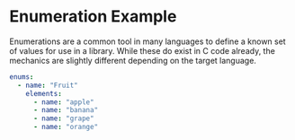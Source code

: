 # Enumeration Example

Enumerations are a common tool in many languages to define a known set of values
for use in a library. While these do exist in C code already, the mechanics are
slightly different depending on the target language.

```yaml
enums:
  - name: "Fruit"
    elements:
      - name: "apple"
      - name: "banana"
      - name: "grape"
      - name: "orange"
```
